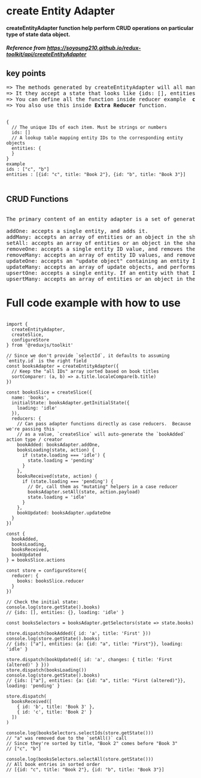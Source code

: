 # create Entity Adapter
#### createEntityAdapter function help perform CRUD operations on particular type of state data object. 

##### Reference from https://soyoung210.github.io/redux-toolkit/api/createEntityAdapter

## key points

<pre>
=> The methods generated by createEntityAdapter will all manipulate an "entity state" structure that looks like:
=> It they accept a state that looks like {ids: [], entities: {}}, and calculate and return a new state.
=> You can define all the function inside reducer example  <b>createReducer</b> and <b>createSlice</b>.
=> You also use this inside<b> Extra Reducer</b> function.

<code>
{
  // The unique IDs of each item. Must be strings or numbers
  ids: []
  // A lookup table mapping entity IDs to the corresponding entity objects
  entities: {
  }
}
example
ids : ["c", "b"]
entities : [{id: "c", title: "Book 2"}, {id: "b", title: "Book 3"}]
</code>
</pre>



##  CRUD Functions
<pre>

The primary content of an entity adapter is a set of generated reducer functions for adding, updating, and removing entity instances from an entity state object:

addOne: accepts a single entity, and adds it.
addMany: accepts an array of entities or an object in the shape of Record<EntityId, T>, and adds them.
setAll: accepts an array of entities or an object in the shape of Record<EntityId, T>, and replaces the existing entity contents with the values in the array.
removeOne: accepts a single entity ID value, and removes the entity with that ID if it exists.
removeMany: accepts an array of entity ID values, and removes each entity with those IDs if they exist.
updateOne: accepts an "update object" containing an entity ID and an object containing one or more new field values to update inside a changes field, and performs a shallow update on the corresponding entity.
updateMany: accepts an array of update objects, and performs shallow updates on all corresponding entities.
upsertOne: accepts a single entity. If an entity with that ID exists, it will perform a shallow update and the specified fields will be merged into the existing entity, with any matching fields overwriting the existing values. If the entity does not exist, it will be added.
upsertMany: accepts an array of entities or an object in the shape of Record<EntityId, T> that will be shallowly upserted.
</pre>

# Full code example with how to use 

<pre>
<code>
import {
  createEntityAdapter,
  createSlice,
  configureStore
} from '@reduxjs/toolkit'

// Since we don't provide `selectId`, it defaults to assuming `entity.id` is the right field
const booksAdapter = createEntityAdapter({
  // Keep the "all IDs" array sorted based on book titles
  sortComparer: (a, b) => a.title.localeCompare(b.title)
})

const booksSlice = createSlice({
  name: 'books',
  initialState: booksAdapter.getInitialState({
    loading: 'idle'
  }),
  reducers: {
    // Can pass adapter functions directly as case reducers.  Because we're passing this
    // as a value, `createSlice` will auto-generate the `bookAdded` action type / creator
    bookAdded: booksAdapter.addOne,
    booksLoading(state, action) {
      if (state.loading === 'idle') {
        state.loading = 'pending'
      }
    },
    booksReceived(state, action) {
      if (state.loading === 'pending') {
        // Or, call them as "mutating" helpers in a case reducer
        booksAdapter.setAll(state, action.payload)
        state.loading = 'idle'
      }
    },
    bookUpdated: booksAdapter.updateOne
  }
})

const {
  bookAdded,
  booksLoading,
  booksReceived,
  bookUpdated
} = booksSlice.actions

const store = configureStore({
  reducer: {
    books: booksSlice.reducer
  }
})

// Check the initial state:
console.log(store.getState().books)
// {ids: [], entities: {}, loading: 'idle' }

const booksSelectors = booksAdapter.getSelectors(state => state.books)

store.dispatch(bookAdded({ id: 'a', title: 'First' }))
console.log(store.getState().books)
// {ids: ["a"], entities: {a: {id: "a", title: "First"}}, loading: 'idle' }

store.dispatch(bookUpdated({ id: 'a', changes: { title: 'First (altered)' } }))
store.dispatch(booksLoading())
console.log(store.getState().books)
// {ids: ["a"], entities: {a: {id: "a", title: "First (altered)"}}, loading: 'pending' }

store.dispatch(
  booksReceived([
    { id: 'b', title: 'Book 3' },
    { id: 'c', title: 'Book 2' }
  ])
)

console.log(booksSelectors.selectIds(store.getState()))
// "a" was removed due to the `setAll()` call
// Since they're sorted by title, "Book 2" comes before "Book 3"
// ["c", "b"]

console.log(booksSelectors.selectAll(store.getState()))
// All book entries in sorted order
// [{id: "c", title: "Book 2"}, {id: "b", title: "Book 3"}]
</code>
</pre>

